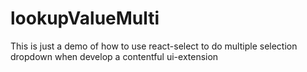 # lookupValueMulti
This is just a demo of how to use react-select to do multiple selection dropdown when develop a contentful ui-extension
